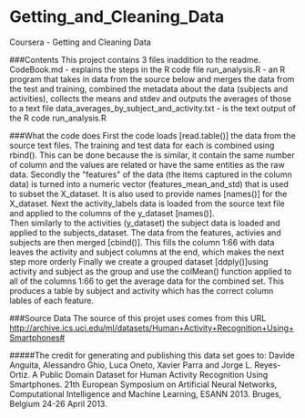 # Getting_and_Cleaning_Data
Coursera - Getting and Cleaning Data

###Contents
This project contains 3 files inaddition to the readme.
CodeBook.md - explains the steps in the R code file 
run_analysis.R - an R program that takes in data from the source below and merges the data from the test and training, combined the metadata about the data (subjects and activities), collects the means and stdev and outputs the averages of those to a text file
data_averages_by_subject_and_activity.txt - is the text output of the R code run_analysis.R

###What the code does
First the code loads [read.table()] the data from the source text files.  The training and test data for each is combined using rbind().  This can be done because the is similar, it contain the same number of column and the values are related or have the same entities as the raw data.
Secondly the "features" of the data (the items captured in the column data) is turned into a numeric vector (features_mean_and_std) that is used to subset the X_dataset.  It is also used to provide names [names()] for the X_dataset.
Next the activity_labels data is loaded from the source text file and applied to the columns of the y_dataset [names()].  
Then similarly to the activities (y_dataset) the subject data is loaded and applied to the subjects_dataset.  The data from the features, activies and subjects are then merged [cbind()].  This fills the column 1:66 with data leaves the activity and subject columns at the end, which makes the next step more orderly
Finally we create a grouped dataset [ddply()]using activity and subject as the group and use the colMean() function applied to all of the columns 1:66 to get the average data for the combined set.  This produces a table by subject and activity which has the correct column lables of each feature.

###Source Data
The source of this projet uses comes from this URL
http://archive.ics.uci.edu/ml/datasets/Human+Activity+Recognition+Using+Smartphones#

#####The credit for generating and publishing this data set goes to:
Davide Anguita, Alessandro Ghio, Luca Oneto, Xavier Parra and Jorge L. Reyes-Ortiz. A Public Domain Dataset for Human Activity Recognition Using Smartphones. 21th European Symposium on Artificial Neural Networks, Computational Intelligence and Machine Learning, ESANN 2013. Bruges, Belgium 24-26 April 2013.